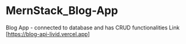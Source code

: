 # MernStack_Blog-App
Blog App - connected to database and has CRUD functionalities 
Link [https://blog-api-livid.vercel.app]
